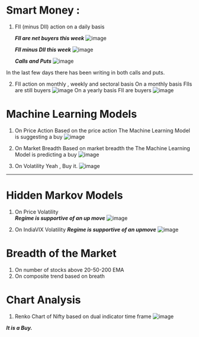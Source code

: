 # Smart Money :
  1. FII (minus DII) action on a daily basis
      
      ***FII are net buyers this week***
  ![image](https://user-images.githubusercontent.com/40670707/132112116-3651e075-0457-44c8-9881-81db565f1120.png)

      ***FII minus DII this week***
  ![image](https://user-images.githubusercontent.com/40670707/132112146-75a3237a-2ed1-4988-b102-1f47b9ae3656.png)
  
     ***Calls and Puts***
   ![image](https://user-images.githubusercontent.com/40670707/132112169-4da7f8e2-5c73-4ef1-901f-ba2f09053f81.png)
  
  
  In the last few days there has been writing in both calls and puts.
  
  
  2. FII action on monthly , weekly and sectoral basis
    On a monthly basis FIIs are still buyers
    ![image](https://user-images.githubusercontent.com/40670707/132112215-bc05a1f2-1507-4b7c-b14b-f8e5107b440f.png)
    On a yearly basis FII are buyers
    ![image](https://user-images.githubusercontent.com/40670707/129466996-94930b13-89fd-4a13-ace5-52942be63d06.png)

# Machine Learning Models
   1. On Price Action 
   Based on the price action The Machine Learning Model is suggesting a buy
  ![image](https://user-images.githubusercontent.com/40670707/132112503-acaf304b-27c2-4482-b179-46db12f9c839.png)

   2. On Market Breadth
   Based on market breadth the The Machine Learning Model is predicting a buy
   ![image](https://user-images.githubusercontent.com/40670707/132112465-a7c34bee-49c6-4548-81b2-fbd9a518a804.png)

   3. On Volatility
   Yeah , Buy it.
  ![image](https://user-images.githubusercontent.com/40670707/132112563-8225957a-f713-40ec-ae29-0534cc3b407d.png)
------------------------------------------------------------------------------------------------------------------------
# Hidden  Markov Models
   1. On Price Volatility  
   ***Regime is supportive of an up move***
   ![image](https://user-images.githubusercontent.com/40670707/129467310-b51ae7ba-e85d-4731-a150-92a077ca08a3.png)

   2. On IndiaVIX Volatility
   ***Regime is supportive of an upmove***
   ![image](https://user-images.githubusercontent.com/40670707/129467318-655947b8-6d45-4b2c-858c-328ef2ab36ed.png)

# Breadth of the Market
   1. On number of stocks above 20-50-200 EMA
   2. On composite trend based on breath
   
# Chart Analysis
   1. Renko Chart of Nifty based on dual indicator time frame
   ![image](https://user-images.githubusercontent.com/40670707/129467385-c17eaad5-3d3e-4ddc-be3d-cc7283d63e6a.png)
   
   
   
   ***It is a Buy.***

